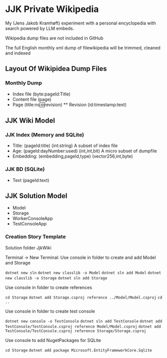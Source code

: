 # JJK Private Wikipedia

My (Jens Jakob Kramhøft) experiment with a personal encyclopedia with search powered by LLM embeds.

Wikipedia dump files are not included in GitHub

The full English monthly xml dump of filewikipedia will be trimmed, cleaned and indexed

## Layout Of Wikipidea Dump Files

### Monthly Dump

* Index file (byte:pageId:Title)
* Content file (page)
* Page (title:ns:id:revision)
** Revision (id:timestamp:text)

## JJK Wiki Model

### JJK Index (Memory and SQLite)

* Title: (pageId:title) (int:string) A subset of index file
* Age: (pageId:dayNumber:used) (int,int,bit) A micro subset of dumpfile
* Embedding: (embedding,pageId,type) (vector256,int,byte)

### JJK BD (SQLite)

* Text (pageId:text)

## JJK Solution Model

* Model
* Storage
* WorkerConsoleApp
* TestConsoleApp

### Creation Story Template

Solution folder JjkWiki

Terminal -> New Terminal: Use console in folder to create and add Model and Storage

`dotnet new sln`
`dotnet new classlib -o Model`
`dotnet sln add Model`
`dotnet new classlib -o Storage`
`dotnet sln add Storage`

Use console in folder to create references

`cd Storage`
`dotnet add Storage.csproj reference ../Model/Model.csproj`
`cd ..`

Use console in folder to create test console

`dotnet new console -o TestConsole`
`dotnet sln add TestConsole`
`dotnet add TestConsole/TestConsole.csproj reference Model/Model.csproj`
`dotnet add TestConsole/TestConsole.csproj reference Storage/Storage.csproj`

Use console to add NugetPackages for SQLite

`cd Storage`
`dotnet add package Microsoft.EntityFrameworkCore.Sqlite`
